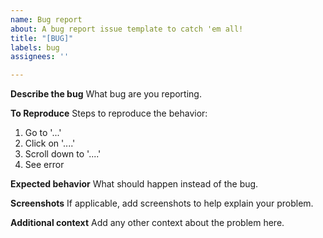 ```yaml
---
name: Bug report
about: A bug report issue template to catch 'em all!
title: "[BUG]"
labels: bug
assignees: ''

---
```


**Describe the bug**
What bug are you reporting.

**To Reproduce**
Steps to reproduce the behavior:
1. Go to '...'
2. Click on '....'
3. Scroll down to '....'
4. See error

**Expected behavior**
What should happen instead of the bug.

**Screenshots**
If applicable, add screenshots to help explain your problem.

**Additional context**
Add any other context about the problem here.
